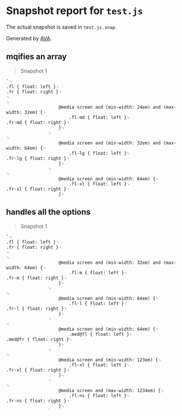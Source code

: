 # Snapshot report for `test.js`

The actual snapshot is saved in `test.js.snap`.

Generated by [AVA](https://ava.li).

## mqifies an array

> Snapshot 1

    `␊
    .fl { float: left }␊
    .fr { float: right }␊
    ␊
    ␊
    					@media screen and (min-width: 24em) and (max-width: 32em) {␊
    						.fl-md { float: left }␊
    .fr-md { float: right }␊
    					}␊
    				␊
    ␊
    					@media screen and (min-width: 32em) and (max-width: 64em) {␊
    						.fl-lg { float: left }␊
    .fr-lg { float: right }␊
    					}␊
    				␊
    ␊
    					@media screen and (min-width: 64em) {␊
    						.fl-xl { float: left }␊
    .fr-xl { float: right }␊
    					}␊
    				

## handles all the options

> Snapshot 1

    `␊
    .fl { float: left }␊
    .fr { float: right }␊
    ␊
    ␊
    					@media screen and (min-width: 32em) and (max-width: 64em) {␊
    						.fl-m { float: left }␊
    .fr-m { float: right }␊
    					}␊
    				␊
    ␊
    					@media screen and (min-width: 64em) {␊
    						.fl-l { float: left }␊
    .fr-l { float: right }␊
    					}␊
    				␊
    ␊
    					@media screen and (min-width: 64em) {␊
    						.med@fl { float: left }␊
    .med@fr { float: right }␊
    					}␊
    				␊
    ␊
    					@media screen and (min-width: 123em) {␊
    						.fl-xl { float: left }␊
    .fr-xl { float: right }␊
    					}␊
    				␊
    ␊
    					@media screen and (max-width: 1234em) {␊
    						.fl-ns { float: left }␊
    .fr-ns { float: right }␊
    					}␊
    				`